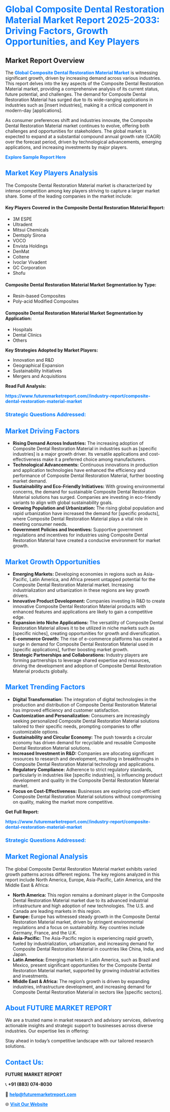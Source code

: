 <h1 style="color: #007BFF;">Global Composite Dental Restoration Material Market Report 2025-2033: Driving Factors, Growth Opportunities, and Key Players</h1>

<section id="overview">
<h2>Market Report Overview</h2>
<p>The <a href="https://www.futuremarketreport.com//industry-report/composite-dental-restoration-material-market" style="color: #007BFF; text-decoration: none;"><strong>Global Composite Dental Restoration Material Market</strong></a> is witnessing significant growth, driven by increasing demand across various industries. This report delves into the key aspects of the Composite Dental Restoration Material market, providing a comprehensive analysis of its current status, future potential, and challenges. The demand for Composite Dental Restoration Material has surged due to its wide-ranging applications in industries such as [insert industries], making it a critical component in modern-day [applications].</p>
<p>As consumer preferences shift and industries innovate, the Composite Dental Restoration Material market continues to evolve, offering both challenges and opportunities for stakeholders. The global market is expected to expand at a substantial compound annual growth rate (CAGR) over the forecast period, driven by technological advancements, emerging applications, and increasing investments by major players.</p>
</section>

<section id="overview">
<p><a href="https://www.futuremarketreport.com//request-sample/reportId=78006" style="color: #007BFF; text-decoration: none;"><strong>Explore Sample Report Here</strong></a></p>
</section>

<section id="key-players">
<h2 style="color: #007BFF;">Market Key Players Analysis</h2>
<p>The Composite Dental Restoration Material market is characterized by intense competition among key players striving to capture a larger market share. Some of the leading companies in the market include:</p>
<h4>Key Players Covered in the Composite Dental Restoration Material Report:</h4>
<ul><li>3M ESPE</li><li>Ultradent</li><li>Mitsui Chemicals</li><li>Dentsply Sirona</li><li>VOCO</li><li>Envista Holdings</li><li>DenMat</li><li>Coltene</li><li>Ivoclar Vivadent</li><li>GC Corporation</li><li>Shofu</li></ul>
<h4>Composite Dental Restoration Material Market Segmentation by Type:</h4>
<ul><li>Resin-based Composites</li><li>Poly-acid Modified Composites</li></ul>

<h4>Composite Dental Restoration Material Market Segmentation by Application:</h4>
<ul><li>Hospitals</li><li>Dental Clinics</li><li>Others</li></ul>
<p><strong>Key Strategies Adopted by Market Players:</strong></p>
<ul>
<li>Innovation and R&D</li>
<li>Geographical Expansion</li>
<li>Sustainability Initiatives</li>
<li>Mergers and Acquisitions</li>
</ul>
</section>

<section>
<p><strong>Read Full Analysis: </strong></p><a href="https://www.futuremarketreport.com//industry-report/composite-dental-restoration-material-market" style="color: #007BFF; text-decoration: none;"><strong>https://www.futuremarketreport.com//industry-report/composite-dental-restoration-material-market</strong></a>
<h3 style="color: #007BFF;">Strategic Questions Addressed:</h3>
</section>

<section id="driving-factors">
<h2 style="color: #007BFF;">Market Driving Factors</h2>
<ul>
<li><strong>Rising Demand Across Industries:</strong> The increasing adoption of Composite Dental Restoration Material in industries such as [specific industries] is a major growth driver. Its versatile applications and cost-effectiveness make it a preferred choice among manufacturers.</li>
<li><strong>Technological Advancements:</strong> Continuous innovations in production and application technologies have enhanced the efficiency and performance of Composite Dental Restoration Material, further boosting market demand.</li>
<li><strong>Sustainability and Eco-Friendly Initiatives:</strong> With growing environmental concerns, the demand for sustainable Composite Dental Restoration Material solutions has surged. Companies are investing in eco-friendly variants to align with global sustainability goals.</li>
<li><strong>Growing Population and Urbanization:</strong> The rising global population and rapid urbanization have increased the demand for [specific products], where Composite Dental Restoration Material plays a vital role in meeting consumer needs.</li>
<li><strong>Government Policies and Incentives:</strong> Supportive government regulations and incentives for industries using Composite Dental Restoration Material have created a conducive environment for market growth.</li>
</ul>
</section>

<section id="growth-opportunities">
<h2 style="color: #007BFF;">Market Growth Opportunities</h2>
<ul>
<li><strong>Emerging Markets:</strong> Developing economies in regions such as Asia-Pacific, Latin America, and Africa present untapped potential for the Composite Dental Restoration Material market. Increasing industrialization and urbanization in these regions are key growth drivers.</li>
<li><strong>Innovative Product Development:</strong> Companies investing in R&D to create innovative Composite Dental Restoration Material products with enhanced features and applications are likely to gain a competitive edge.</li>
<li><strong>Expansion into Niche Applications:</strong> The versatility of Composite Dental Restoration Material allows it to be utilized in niche markets such as [specific niches], creating opportunities for growth and diversification.</li>
<li><strong>E-commerce Growth:</strong> The rise of e-commerce platforms has created a surge in demand for Composite Dental Restoration Material used in [specific applications], further boosting market growth.</li>
<li><strong>Strategic Partnerships and Collaborations:</strong> Industry players are forming partnerships to leverage shared expertise and resources, driving the development and adoption of Composite Dental Restoration Material products globally.</li>
</ul>
</section>

<section id="trending-factors">
<h2 style="color: #007BFF;">Market Trending Factors</h2>
<ul>
<li><strong>Digital Transformation:</strong> The integration of digital technologies in the production and distribution of Composite Dental Restoration Material has improved efficiency and customer satisfaction.</li>
<li><strong>Customization and Personalization:</strong> Consumers are increasingly seeking personalized Composite Dental Restoration Material solutions tailored to their specific needs, prompting companies to offer customizable options.</li>
<li><strong>Sustainability and Circular Economy:</strong> The push towards a circular economy has driven demand for recyclable and reusable Composite Dental Restoration Material solutions.</li>
<li><strong>Increased Investment in R&D:</strong> Companies are allocating significant resources to research and development, resulting in breakthroughs in Composite Dental Restoration Material technology and applications.</li>
<li><strong>Regulatory Compliance:</strong> Adherence to strict regulatory standards, particularly in industries like [specific industries], is influencing product development and quality in the Composite Dental Restoration Material market.</li>
<li><strong>Focus on Cost-Effectiveness:</strong> Businesses are exploring cost-efficient Composite Dental Restoration Material solutions without compromising on quality, making the market more competitive.</li>
</ul>
</section>

<section>
<p><strong>Get Full Report: </strong></p><a href="https://www.futuremarketreport.com//industry-report/composite-dental-restoration-material-market" style="color: #007BFF; text-decoration: none;"><strong>https://www.futuremarketreport.com//industry-report/composite-dental-restoration-material-market</strong></a>
<h3 style="color: #007BFF;">Strategic Questions Addressed:</h3>
</section>


<section id="regional-analysis">
<h2 style="color: #007BFF;">Market Regional Analysis</h2>
<p>The global Composite Dental Restoration Material market exhibits varied growth patterns across different regions. The key regions analyzed in this report include North America, Europe, Asia-Pacific, Latin America, and the Middle East & Africa:</p>
<ul>
<li><strong>North America:</strong> This region remains a dominant player in the Composite Dental Restoration Material market due to its advanced industrial infrastructure and high adoption of new technologies. The U.S. and Canada are leading markets in this region.</li>
<li><strong>Europe:</strong> Europe has witnessed steady growth in the Composite Dental Restoration Material market, driven by stringent environmental regulations and a focus on sustainability. Key countries include Germany, France, and the U.K.</li>
<li><strong>Asia-Pacific:</strong> The Asia-Pacific region is experiencing rapid growth, fueled by industrialization, urbanization, and increasing demand for Composite Dental Restoration Material in countries like China, India, and Japan.</li>
<li><strong>Latin America:</strong> Emerging markets in Latin America, such as Brazil and Mexico, present significant opportunities for the Composite Dental Restoration Material market, supported by growing industrial activities and investments.</li>
<li><strong>Middle East & Africa:</strong> The region’s growth is driven by expanding industries, infrastructure development, and increasing demand for Composite Dental Restoration Material in sectors like [specific sectors].</li>
</ul>
</section>

<footer>
<h2 style="color: #007BFF;">About FUTURE MARKET REPORT</h2>
<p>We are a trusted name in market research and advisory services, delivering actionable insights and strategic support to businesses across diverse industries. Our expertise lies in offering:</p>

<p>Stay ahead in today’s competitive landscape with our tailored research solutions.</p>

<h2 style="color: #007BFF;">Contact Us:</h2>
<p><strong>FUTURE MARKET REPORT</strong></p>
<p>📞 <strong>+91 (883) 074-8030</strong></p>
<p>📧 <strong><a href="mailto:help@futuremarketreport.com" style="color: #007BFF;">help@futuremarketreport.com</a></strong></p>
<p>🌐 <strong><a href="https://www.futuremarketreport.com/" style="color: #007BFF;">Visit Our Website</a></strong></p>
</footer>